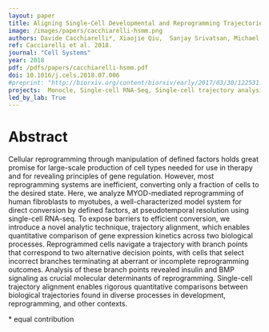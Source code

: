 ```yaml
---
layout: paper
title: Aligning Single-Cell Developmental and Reprogramming Trajectories Identifies Molecular Determinants of Myogenic Reprogramming Outcome
image: /images/papers/cacchiarelli-hsmm.png
authors: Davide Cacchiarelli*, Xiaojie Qiu,  Sanjay Srivatsan, Michael J. Ziller, Eliah Overbey, Jonna Grimsby,  Prapti Pokharel, Ken Livak, Shuqiang Li, Alex Meissner, Tarjei Mikkelsen, John Rinn, Cole Trapnell*
ref: Cacciarelli et al. 2018.
journal: "Cell Systems"
year: 2018
pdf: /pdfs/papers/cacchiarelli-hsmm.pdf
doi: 10.1016/j.cels.2018.07.006
#preprint: "http://biorxiv.org/content/biorxiv/early/2017/03/30/122531.full.pdf"
projects:  Monocle, Single-cell RNA-Seq, Single-cell trajectory analysis, Pluripotency and reprogramming
led_by_lab: True
---
```


# Abstract

Cellular reprogramming through manipulation of defined factors holds great promise for large-scale production of cell types needed for use in therapy and for revealing principles of gene regulation. However, most reprogramming systems are inefficient, converting only a fraction of cells to the desired state. Here, we analyze MYOD-mediated reprogramming of human fibroblasts to myotubes, a well-characterized model system for direct conversion by defined factors, at pseudotemporal resolution using single-cell RNA-seq. To expose barriers to efficient conversion, we introduce a novel analytic technique, trajectory alignment, which enables quantitative comparison of gene expression kinetics across two biological processes. Reprogrammed cells navigate a trajectory with branch points that correspond to two alternative decision points, with cells that select incorrect branches terminating at aberrant or incomplete reprogramming outcomes. Analysis of these branch points revealed insulin and BMP signaling as crucial molecular determinants of reprogramming. Single-cell trajectory alignment enables rigorous quantitative comparisons between biological trajectories found in diverse processes in development, reprogramming, and other contexts.

\* equal contribution
